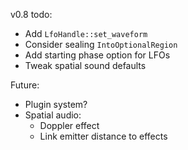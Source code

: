 v0.8 todo:

- Add `LfoHandle::set_waveform`
- Consider sealing `IntoOptionalRegion`
- Add starting phase option for LFOs
- Tweak spatial sound defaults

Future:

- Plugin system?
- Spatial audio:
  - Doppler effect
  - Link emitter distance to effects
